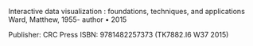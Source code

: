 Interactive data visualization : foundations, techniques, and applications
Ward, Matthew, 1955- author • 2015

Publisher:
CRC Press
ISBN:
9781482257373
(TK7882.I6 W37 2015)